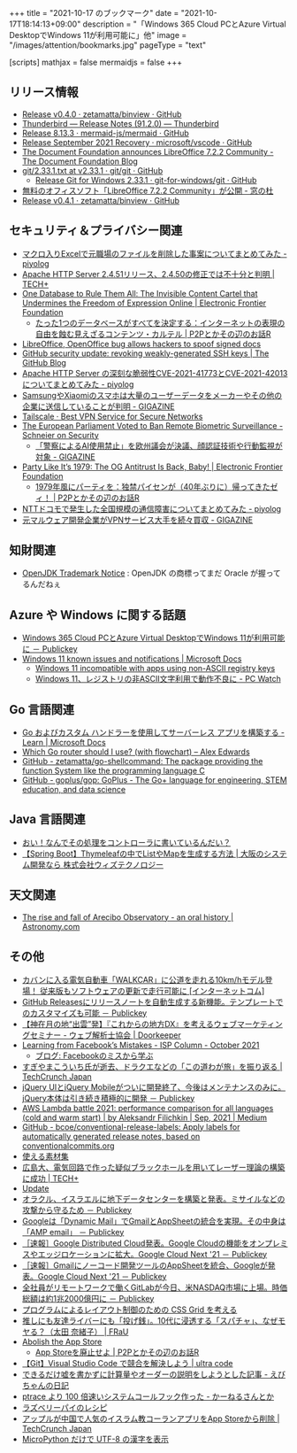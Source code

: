 +++
title = "2021-10-17 のブックマーク"
date =  "2021-10-17T18:14:13+09:00"
description = "「Windows 365 Cloud PCとAzure Virtual DesktopでWindows 11が利用可能に」他"
image = "/images/attention/bookmarks.jpg"
pageType = "text"

[scripts]
  mathjax = false
  mermaidjs = false
+++

## リリース情報

- [Release v0.4.0 · zetamatta/binview · GitHub](https://github.com/zetamatta/binview/releases/tag/v0.4.0)
- [Thunderbird — Release Notes (91.2.0) — Thunderbird](https://www.thunderbird.net/en-US/thunderbird/91.2.0/releasenotes/)
- [Release 8.13.3 · mermaid-js/mermaid · GitHub](https://github.com/mermaid-js/mermaid/releases/tag/8.13.3)
- [Release September 2021 Recovery · microsoft/vscode · GitHub](https://github.com/microsoft/vscode/releases/tag/1.61.1)
- [The Document Foundation announces LibreOffice 7.2.2 Community - The Document Foundation Blog](https://blog.documentfoundation.org/blog/2021/10/14/libreoffice-7-2-2-community/)
- [git/2.33.1.txt at v2.33.1 · git/git · GitHub](https://github.com/git/git/blob/v2.33.1/Documentation/RelNotes/2.33.1.txt)
  - [Release Git for Windows 2.33.1 · git-for-windows/git · GitHub](https://github.com/git-for-windows/git/releases/tag/v2.33.1.windows.1)
- [無料のオフィスソフト「LibreOffice 7.2.2 Community」が公開 - 窓の杜](https://forest.watch.impress.co.jp/docs/news/1358893.html)
- [Release v0.4.1 · zetamatta/binview · GitHub](https://github.com/zetamatta/binview/releases/tag/v0.4.1)

## セキュリティ＆プライバシー関連

- [マクロ入りExcelで元職場のファイルを削除した事案についてまとめてみた - piyolog](https://piyolog.hatenadiary.jp/entry/2021/10/09/071252)
- [Apache HTTP Server 2.4.51リリース、2.4.50の修正では不十分と判明 | TECH+](https://news.mynavi.jp/article/20211008-2036410/)
- [One Database to Rule Them All: The Invisible Content Cartel that Undermines the Freedom of Expression Online | Electronic Frontier Foundation](https://www.eff.org/deeplinks/2020/08/one-database-rule-them-all-invisible-content-cartel-undermines-freedom-1)
  - [たった1つのデータベースがすべてを決定する：インターネットの表現の自由を蝕む見えざるコンテンツ・カルテル | P2Pとかその辺のお話R](https://p2ptk.org/freedom-of-speech/3408)
- [LibreOffice, OpenOffice bug allows hackers to spoof signed docs](https://www.bleepingcomputer.com/news/security/libreoffice-openoffice-bug-allows-hackers-to-spoof-signed-docs/)
- [GitHub security update: revoking weakly-generated SSH keys | The GitHub Blog](https://github.blog/2021-10-11-github-security-update-revoking-weakly-generated-ssh-keys/)
- [Apache HTTP Server の深刻な脆弱性CVE-2021-41773とCVE-2021-42013についてまとめてみた - piyolog](https://piyolog.hatenadiary.jp/entry/2021/10/10/031834)
- [SamsungやXiaomiのスマホは大量のユーザーデータをメーカーやその他の企業に送信していることが判明 - GIGAZINE](https://gigazine.net/news/20211012-android-os-data-collection-sharing/)
- [Tailscale · Best VPN Service for Secure Networks](https://tailscale.com/)
- [The European Parliament Voted to Ban Remote Biometric Surveillance - Schneier on Security](https://www.schneier.com/blog/archives/2021/10/the-european-parliament-voted-to-ban-remote-biometric-surveillance.html)
  - [「警察によるAI使用禁止」を欧州議会が決議、顔認証技術や行動監視が対象 - GIGAZINE](https://gigazine.net/news/20211007-parliament-ban-facial-recognition/)
- [Party Like It’s 1979: The OG Antitrust Is Back, Baby! | Electronic Frontier Foundation](https://www.eff.org/deeplinks/2021/08/party-its-1979-og-antitrust-back-baby)
  - [1979年風にパーティを：独禁パイセンが（40年ぶりに）帰ってきたゼィ！ | P2Pとかその辺のお話R](https://p2ptk.org/monopoly/antitrust/3385)
- [NTTドコモで発生した全国規模の通信障害についてまとめてみた - piyolog](https://piyolog.hatenadiary.jp/entry/2021/10/15/062736)
- [元マルウェア開発企業がVPNサービス大手を続々買収 - GIGAZINE](https://gigazine.net/news/20211015-former-malware-kape-technologies-owns-vpn-services/)

## 知財関連

- [OpenJDK Trademark Notice](https://openjdk.java.net/legal/openjdk-trademark-notice.html) : OpenJDK の商標ってまだ Oracle が握ってるんだねぇ

## Azure や Windows に関する話題

- [Windows 365 Cloud PCとAzure Virtual DesktopでWindows 11が利用可能に － Publickey](https://www.publickey1.jp/blog/21/windows_365_cloud_pcazure_virtual_desktopwindows_11.html)
- [Windows 11 known issues and notifications | Microsoft Docs](https://docs.microsoft.com/en-us/windows/release-health/status-windows-11-21h2)
  - [Windows 11 incompatible with apps using non-ASCII registry keys](https://www.bleepingcomputer.com/news/microsoft/windows-11-incompatible-with-apps-using-non-ascii-registry-keys/)
  - [Windows 11、レジストリの非ASCII文字利用で動作不良に  - PC Watch](https://pc.watch.impress.co.jp/docs/news/1357754.html)

## Go 言語関連

- [Go およびカスタム ハンドラーを使用してサーバーレス アプリを構築する - Learn | Microsoft Docs](https://docs.microsoft.com/ja-jp/learn/modules/serverless-go/)
- [Which Go router should I use? (with flowchart) – Alex Edwards](https://www.alexedwards.net/blog/which-go-router-should-i-use)
- [GitHub - zetamatta/go-shellcommand: The package providing the function System like the programming language C](https://github.com/zetamatta/go-shellcommand)
- [GitHub - goplus/gop: GoPlus - The Go+ language for engineering, STEM education, and data science](https://github.com/goplus/gop)

## Java  言語関連

- [おい！なんでその処理をコントローラに書いているんだい？](https://zenn.dev/marty_ojiya/articles/ada4528d2b619c)
- [【Spring Boot】Thymeleafの中でListやMapを生成する方法 | 大阪のシステム開発なら 株式会社ウィズテクノロジー](https://www.whizz-tech.co.jp/5174/)

## 天文関連

- [The rise and fall of Arecibo Observatory - an oral history | Astronomy.com](https://astronomy.com/magazine/news/2021/09/the-rise-and-fall-of-arecibo-observatory---an-oral-history)

## その他

- [カバンに入る電気自動車「WALKCAR」に公道を走れる10km/hモデル登場！ 従来版もソフトウェアの更新で走行可能に [インターネットコム]](https://internetcom.jp/207883/cocoa-motors-will-walkcar-10kmh-edition)
- [GitHub Releasesにリリースノートを自動生成する新機能。テンプレートでのカスタマイズも可能 － Publickey](https://www.publickey1.jp/blog/21/github_releases.html)
- [【神在月の地“出雲”発】『これからの地方DX』を考えるウェブマーケティングセミナー - ウェブ解析士協会  | Doorkeeper](https://web-mining.doorkeeper.jp/events/124963)
- [Learning from Facebook’s Mistakes - ISP Column - October 2021](https://www.potaroo.net/ispcol/2021-10/nofacebook.html)
  - [ブログ: Facebookのミスから学ぶ](https://okuranagaimo.blogspot.com/2021/10/facebook_9.html)
- [すぎやまこういち氏が逝去、ドラクエなどの「この道わが旅」を振り返る  |  TechCrunch Japan](https://jp.techcrunch.com/2021/10/08/sugiyama-kouichi-rip/)
- [jQuery UIとjQuery Mobileがついに開発終了、今後はメンテナンスのみに。jQuery本体は引き続き積極的に開発 － Publickey](https://www.publickey1.jp/blog/21/jquery_uijquery_mobilejquery.html)
- [AWS Lambda battle 2021: performance comparison for all languages (cold and warm start) | by Aleksandr Filichkin | Sep, 2021 | Medium](https://filia-aleks.medium.com/aws-lambda-battle-2021-performance-comparison-for-all-languages-c1b441005fd1)
- [GitHub - bcoe/conventional-release-labels: Apply labels for automatically generated release notes, based on conventionalcommits.org](https://github.com/bcoe/conventional-release-labels)
- [使える素材集](https://zenn.dev/penguin4731/articles/9afebfdf1952fd)
- [広島大、電気回路で作った疑似ブラックホールを用いてレーザー理論の構築に成功 | TECH+](https://news.mynavi.jp/article/20211011-2101597/)
- [Update](https://www.monkeyuser.com/2021/update/)
- [オラクル、イスラエルに地下データセンターを構築と発表。ミサイルなどの攻撃から守るため － Publickey](https://www.publickey1.jp/blog/21/post_283.html)
- [Googleは「Dynamic Mail」でGmailとAppSheetの統合を実現。その中身は「AMP email」 － Publickey](https://www.publickey1.jp/blog/21/googledynamic_mailgmailappsheetamp_email.html)
- [［速報］Google Distributed Cloud発表。Google Cloudの機能をオンプレミスやエッジロケーションに拡大。Google Cloud Next '21 － Publickey](https://www.publickey1.jp/blog/21/google_distributed_cloudgoogle_cloudgoogle_cloud_next_21.html)
- [［速報］Gmailにノーコード開発ツールのAppSheetを統合、Googleが発表。Google Cloud Next '21 － Publickey](https://www.publickey1.jp/blog/21/gmailappsheetgooglegoogle_cloud_next_21.html)
- [全社員がリモートワークで働くGitLabが今日、米NASDAQ市場に上場。時価総額は約1兆2000億円に － Publickey](https://www.publickey1.jp/blog/21/gitlabnasdaq12000.html)
- [プログラムによるレイアウト制御のための CSS Grid を考える](https://zenn.dev/mizchi/articles/programmable-grid)
- [推しにも友達ライバーにも「投げ銭」。10代に浸透する「スパチャ」、なぜモヤる？（太田 奈緒子） | FRaU](https://gendai.ismedia.jp/articles/-/88282)
- [Abolish the App Store](https://www.abolishtheappstore.org/)
  - [App Storeを廃止せよ | P2Pとかその辺のお話R](https://p2ptk.org/monopoly/antitrust/3423)
- [【Git】Visual Studio Code で競合を解決しよう | ultra code](https://futureys.tokyo/lets-resolve-conflict-on-git-by-vs-code/)
- [できるだけ嘘を書かずに計算量やオーダーの説明をしようとした記事 - えびちゃんの日記](https://rsk0315.hatenablog.com/entry/2021/10/13/235627)
- [ptrace より 100 倍速いシステムコールフック作った - かーねるさんとか](https://yasukata.hatenablog.com/entry/2021/10/14/145642)
- [ラズベリーパイのレシピ](https://zenn.dev/kotaproj/books/raspberrypi-tips)
- [アップルが中国で人気のイスラム教コーランアプリをApp Storeから削除  |  TechCrunch Japan](https://jp.techcrunch.com/2021/10/16/2021-10-15-apple-removes-a-popular-quran-app-in-china-after-request-from-local-regulators/)
- [MicroPython だけで UTF-8 の漢字を表示](https://zenn.dev/nom/articles/20211016-micropython-code-to-display-utf8-kanji)
